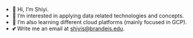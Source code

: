 - 👋 Hi, I’m Shiyi.
- 🔢 I’m interested in applying data related technologies and concepts.
- 🌱 I’m also learning different cloud platforms (mainly focused in GCP).
- 💕 Write me an email at shiyis@brandeis.edu.

<!---
shiyis/shiyis is a ✨ special ✨ repository because its `README.md` (this file) appears on your GitHub profile.
You can click the Preview link to take a look at your changes.
--->

